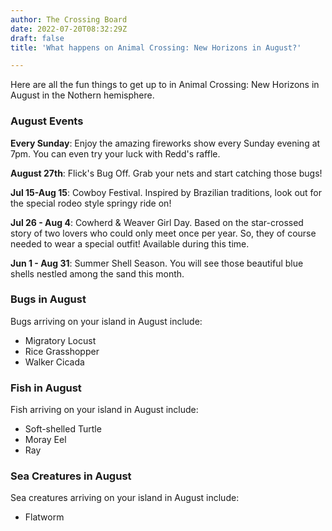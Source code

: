 ```yaml
---
author: The Crossing Board
date: 2022-07-20T08:32:29Z
draft: false
title: 'What happens on Animal Crossing: New Horizons in August?'

---
```

Here are all the fun things to get up to in Animal Crossing: New Horizons in August in the Nothern hemisphere. 

### August Events

**Every Sunday**: Enjoy the amazing fireworks show every Sunday evening at 7pm. You can even try your luck with Redd's raffle.

**August 27th**: Flick's Bug Off. Grab your nets and start catching those bugs!

**Jul 15-Aug 15**: Cowboy Festival. Inspired by Brazilian traditions, look out for the special rodeo style springy ride on!

**Jul 26 - Aug 4**: Cowherd & Weaver Girl Day. Based on the star-crossed story of two lovers who could only meet once per year. So, they of course needed to wear a special outfit! Available during this time. 

**Jun 1 - Aug 31**: Summer Shell Season. You will see those beautiful blue shells nestled among the sand this month.

### Bugs in August

Bugs arriving on your island in August include:

* Migratory Locust
* Rice Grasshopper
* Walker Cicada

### Fish in August

Fish arriving on your island in August include:

* Soft-shelled Turtle
* Moray Eel
* Ray

### Sea Creatures in August

Sea creatures arriving on your island in August include:

* Flatworm